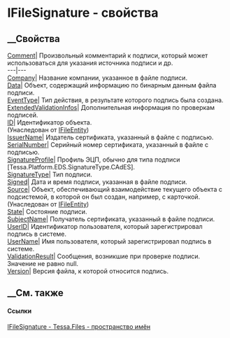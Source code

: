 # IFileSignature - свойства
##  __Свойства
[Comment](P_Tessa_Files_IFileSignature_Comment.htm)|  Произвольный комментарий
к подписи, который может использоваться для указания источника подписи и др.  
---|---  
[Company](P_Tessa_Files_IFileSignature_Company.htm)| Название компании,
указанное в файле подписи.  
[Data](P_Tessa_Files_IFileSignature_Data.htm)| Объект, содержащий информацию
по бинарным данным файла подписи.  
[EventType](P_Tessa_Files_IFileSignature_EventType.htm)| Тип действия, в
результате которого подпись была создана.  
[ExtendedValidationInfos](P_Tessa_Files_IFileSignature_ExtendedValidationInfos.htm)|
Дополнительная информация по проверкам подписей.  
[ID](P_Tessa_Files_IFileEntity_ID.htm)| Идентификатор объекта.  
(Унаследован от [IFileEntity](T_Tessa_Files_IFileEntity.htm))  
[IssuerName](P_Tessa_Files_IFileSignature_IssuerName.htm)| Издатель
сертификата, указанный в файле с подписью.  
[SerialNumber](P_Tessa_Files_IFileSignature_SerialNumber.htm)| Серийный номер
сертификата, указанный в файле с подписью.  
[SignatureProfile](P_Tessa_Files_IFileSignature_SignatureProfile.htm)| Профиль
ЭЦП, обычно для типа подписи [Tessa.Platform.EDS.SignatureType.CAdES].  
[SignatureType](P_Tessa_Files_IFileSignature_SignatureType.htm)| Тип подписи.  
[Signed](P_Tessa_Files_IFileSignature_Signed.htm)| Дата и время подписи,
указанная в файле подписи.  
[Source](P_Tessa_Files_IFileEntity_Source.htm)|  Объект, обеспечивающий
взаимодействие текущего объекта с подсистемой, в которой он был создан,
например, с карточкой.  
(Унаследован от [IFileEntity](T_Tessa_Files_IFileEntity.htm))  
[State](P_Tessa_Files_IFileSignature_State.htm)| Состояние подписи.  
[SubjectName](P_Tessa_Files_IFileSignature_SubjectName.htm)| Получатель
сертификата, указанный в файле подписи.  
[UserID](P_Tessa_Files_IFileSignature_UserID.htm)| Идентификатор пользователя,
который зарегистрировал подпись в системе.  
[UserName](P_Tessa_Files_IFileSignature_UserName.htm)| Имя пользователя,
который зарегистрировал подпись в системе.  
[ValidationResult](P_Tessa_Files_IFileSignature_ValidationResult.htm)|
Сообщения, возникшие при проверке подписи. Значение не равно null.  
[Version](P_Tessa_Files_IFileSignature_Version.htm)| Версия файла, к которой
относится подпись.  
##  __См. также
#### Ссылки
[IFileSignature - ](T_Tessa_Files_IFileSignature.htm)
[Tessa.Files - пространство имён](N_Tessa_Files.htm)
